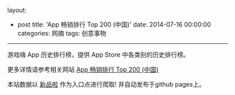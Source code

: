 layout: 
  - post 
title: 'App 畅销排行 Top 200 (中国)' 
date: 2014-07-16 00:00:00 
categories: 网摘 
tags: 创意事物 
---

游戏嗨 App 历史排行榜，提供 App Store 中各类别的历史排行榜。  

更多详情请参考相关网站 [App 畅销排行 Top 200 (中国)](http://ranking.yxhi.com/cn/)  

本站数据以 [新品啦](http://xinpinla.com/) 作为入口点进行爬取! 并自动发布于github pages上。  
